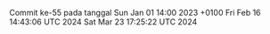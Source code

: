 Commit ke-55 pada tanggal Sun Jan 01 14:00 2023 +0100
Fri Feb 16 14:43:06 UTC 2024
Sat Mar 23 17:25:22 UTC 2024
